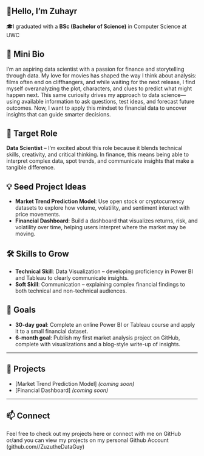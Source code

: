 
## 👋Hello, I’m Zuhayr  

🎓I graduated with a **BSc (Bachelor of Science)** in Computer Science at UWC  


## 📓 Mini Bio
I’m an aspiring data scientist with a passion for finance and storytelling through data. My love for movies has shaped the way I think about analysis: films often end on cliffhangers, and while waiting for the next release, I find myself overanalyzing the plot, characters, and clues to predict what might happen next. This same curiosity drives my approach to data science—using available information to ask questions, test ideas, and forecast future outcomes. Now, I want to apply this mindset to financial data to uncover insights that can guide smarter decisions.  

## 🎯 Target Role
**Data Scientist** – I’m excited about this role because it blends technical skills, creativity, and critical thinking. In finance, this means being able to interpret complex data, spot trends, and communicate insights that make a tangible difference.  

## 💡 Seed Project Ideas
- **Market Trend Prediction Model**: Use open stock or cryptocurrency datasets to explore how volume, volatility, and sentiment interact with price movements.  
- **Financial Dashboard**: Build a dashboard that visualizes returns, risk, and volatility over time, helping users interpret where the market may be moving.  

## 🛠️ Skills to Grow
- **Technical Skill**: Data Visualization – developing proficiency in Power BI and Tableau to clearly communicate insights.  
- **Soft Skill**: Communication – explaining complex financial findings to both technical and non-technical audiences.  

## 🚀 Goals
- **30-day goal**: Complete an online Power BI or Tableau course and apply it to a small financial dataset.  
- **6-month goal**: Publish my first market analysis project on GitHub, complete with visualizations and a blog-style write-up of insights.  

---

## 📂 Projects
- [Market Trend Prediction Model] *(coming soon)*  
- [Financial Dashboard] *(coming soon)*

---

## 📫 Connect
Feel free to check out my projects here or connect with me on GitHub or/and you can view my projects on my personal Github Account (github.com//ZuzutheDataGuy)

